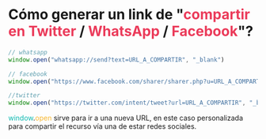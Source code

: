 # Cómo generar un link de "<span style='color:#eb3b5a'>compartir en Twitter</span> / <span style='color:#eb3b5a'>WhatsApp</span> / <span style='color:#eb3b5a'>Facebook</span>"?
```js
// whatsapp
window.open("whatsapp://send?text=URL_A_COMPARTIR", "_blank")

// facebook
window.open("https://www.facebook.com/sharer/sharer.php?u=URL_A_COMPARTIR", "_blank")

//twitter
window.open("https://twitter.com/intent/tweet?url=URL_A_COMPARTIR", "_blank")
```

<span style='color:#0fb9b1'>window</span>.<span style='color:#f7b731'>open</span> sirve para ir a una nueva URL, en este caso personalizada para compartir el recurso vía una de estar redes sociales.